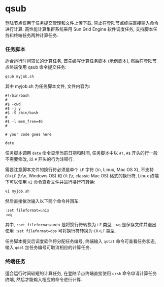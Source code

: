 # qsub

登陆节点仅用于任务提交管理和文件上传下载, 禁止在登陆节点终端直接输入命令进行计算. 高性能计算集群系统采用 Sun Grid Engine 软件调度任务, 支持脚本任务和终端任务两种计算任务.

### 任务脚本

适合运行时间较长的计算任务, 首先编写计算任务脚本 ([示例脚本](../qsub/)), 然后在登陆节点终端使用 qsub 命令提交任务:

    qsub myjob.sh

其中 myjob.sh 为任务脚本文件, 文件内容为:

```
#!/bin/bash
#
#$ -cwd
#$ -j y
#$ -S /bin/bash
#
#$ -l mem_free=4G
#

# your code goes here

date
```

任务脚本调用 `date` 命令显示当前日期和时间, 任务脚本中以 `#!`, `#$` 开头的行一般不需要修改, 以 `#` 开头的行为注释行.

需要注意脚本文件的换行符必须是单个 `LF` 字符 (\n, Linux, Mac OS X), 不支持 `CR+LF` (\r\n, Windows OS) 和 `CR` (\r, classic Mac OS) 格式的换行符, Linux 终端下可以使用 `vi` 命令查看文件并进行换行符转换:

    vi myjob.sh

然后直接依次输入以下两个命令并回车:

    :set fileformat=unix
    :wq

其中, `:set fileformat=unix` 是将换行符转换为 `LF` 类型, `:wq` 是保存文件并退出. 使用 `:set fileformat=dos` 可将换行符转换为 `CR+LF` 类型.

任务脚本提交后调度软件将分配任务编号, 终端输入 `qstat` 命令可查看任务状态, 输入 `qdel` 加任务编号可取消相应的计算任务.

### 终端任务

适合运行时间较短的计算任务, 在登陆节点终端直接使用 `qrsh` 命令申请计算任务终端, 然后才能输入相应的命令进行计算. 
